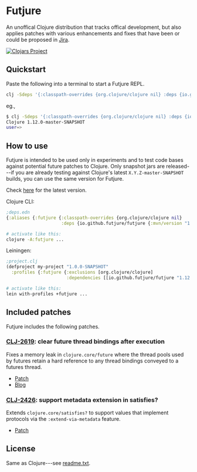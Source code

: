 # Futjure

An unoffical Clojure distribution that tracks offical development,
but also applies patches with various enhancements and fixes that
have been or could be proposed in [Jira](https://clojure.atlassian.net/jira/software/c/projects/CLJ/issues).

[![Clojars Project](https://img.shields.io/clojars/v/io.github.futjure/futjure.svg?include_prereleases)](https://clojars.org/io.github.futjure/futjure)

## Quickstart

Paste the following into a terminal to start a Futjure REPL.

```bash
clj -Sdeps '{:classpath-overrides {org.clojure/clojure nil} :deps {io.github.futjure/futjure {:mvn/version "1.12.0-master-SNAPSHOT"}}}'
```

eg.,

```bash
$ clj -Sdeps '{:classpath-overrides {org.clojure/clojure nil} :deps {io.github.futjure/futjure {:mvn/version "1.12.0-master-SNAPSHOT"}}}'
Clojure 1.12.0-master-SNAPSHOT
user=> 
```

## How to use

Futjure is intended to be used only in experiments and to test code bases against potential future
patches to Clojure. Only snapshot jars are released---if you are already testing against
Clojure's latest `X.Y.Z-master-SNAPSHOT` builds, you can use the same version for Futjure.

Check [here](https://clojars.org/io.github.futjure/futjure) for the latest version.

Clojure CLI:
```clojure
;deps.edn
{:aliases {:futjure {:classpath-overrides {org.clojure/clojure nil}
                     :deps {io.github.futjure/futjure {:mvn/version "1.12.0-master-SNAPSHOT"}}}}}
```

```bash
# activate like this:
clojure -A:futjure ...
```

Leiningen:
```clojure
;project.clj
(defproject my-project "1.0.0-SNAPSHOT"
  :profiles {:futjure {:exclusions [org.clojure/clojure]
                       :dependencies [[io.github.futjure/futjure "1.12.0-master-SNAPSHOT"]]}})
```

```bash
# activate like this:
lein with-profiles +futjure ...
```

## Included patches

Futjure includes the following patches.

### [CLJ-2619](https://clojure.atlassian.net/browse/CLJ-2619): clear future thread bindings after execution

Fixes a memory leak in `clojure.core/future` where the thread pools used by futures
retain a hard reference to any thread bindings conveyed to a futures thread.

- [Patch](https://github.com/futjure/futjure/compare/futjure-master...clj-2619-futures-memory-leak-2)
- [Blog](https://blog.ambrosebs.com/2022/09/11/futures-memory-leak.html)

### [CLJ-2426](https://clojure.atlassian.net/browse/CLJ-2426): support metadata extension in satisfies?

Extends `clojure.core/satisfies?` to support values that implement protocols via the `:extend-via-metadata` feature.

- [Patch](https://github.com/futjure/futjure/compare/futjure-master...clj-2426-satisfies-via-metadata)

## License

Same as Clojure---see [readme.txt](readme.txt).
